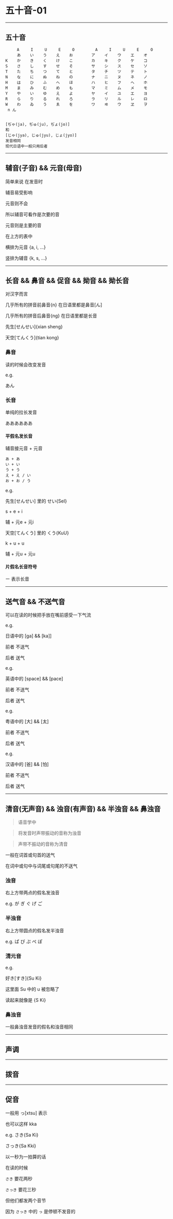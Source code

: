 # 五十音-01

---
## 五十音

```
     A     I     U     E     O         A     I     U     E     O
     あ    い    う    え    お        ア    イ    ウ    エ    オ
K    か    き    く    け    こ        カ    キ    ク    ケ    コ
S    さ    し    す    せ    そ        サ    シ    ス    セ    ソ
T    た    ち    つ    て    と        タ    チ    ツ    テ    ト
N    な    に    ぬ    ね    の        ナ    ニ    ヌ    ネ    ノ
H    は    ひ    ふ    へ    ほ        ハ    ヒ    フ    ヘ    ホ
M    ま    み    む    め    も        マ    ミ    ム    メ    モ
Y    や    い    ゆ    え    よ        ヤ    イ    ユ    エ    ヨ
R    ら    り    る    れ    ろ        ラ    リ    ル    レ    ロ
W    わ    ゐ    う    ゑ    を        ワ    ヰ    ウ    ヱ    ヲ
 n ん


[ぢゃ(ja), ぢゅ(ju), ぢょ(jo)]
和
[じゃ(jya), じゅ(jyu), じょ(jyo)]
发音相同
现代日语中一般只用后者

```




---
## 辅音(子音) && 元音(母音)

简单来说  在发音时

辅音易受影响



元音则不会




所以辅音可看作是次要的音

元音则是主要的音



在上方的表中

横排为元音 {a, i, ...}

竖排为辅音 {k, s, ...}





---
## 长音 && 鼻音 && 促音 && 拗音 && 拗长音

对汉字而言

几乎所有的拼音前鼻音{n}  在日语里都是鼻音[ん]

几乎所有的拼音后鼻音{ng} 在日语里都是长音

先生[せんせい]{xian sheng}

天空[てんくう]{tian kong}



### 鼻音

读的时候会改变发音

e.g.

あん



### 长音

单纯的拉长发音

ああああああ



#### 平假名发长音

辅音接元音 + 元音

```
あ + あ
い + い
う + う
え + え / い
お + お / う
```

e.g.

先生[せんせい] 里的 せい{SeI}

s + e + i

辅 + 元e + 元i



天空[てんくう] 里的 くう{KuU}

k + u + u

辅 + 元u + 元u




#### 片假名长音符号

ー 表示长音



---
## 送气音 && 不送气音

可以在读的时候把手放在嘴前感受一下气流



e.g.

日语中的 [ga] && [ka]]

前者 不送气

后者 送气




e.g.

英语中的 [space] && [pace]

前者 不送气

后者 送气




e.g.

粤语中的 [大] && [太]

前者 不送气

后者 送气




e.g.

汉语中的 [爸] && [怕]

前者 不送气

后者 送气







---
## 清音(无声音) && 浊音(有声音) && 半浊音 && 鼻浊音

> 语音学中

> 将发音时声带振动的音称为浊音

> 声带不振动的音称为清音


一般在词首或句首的送气

在词中或句中与词尾或句尾的不送气


### 浊音

右上方带两点的假名发浊音

e.g.
    が  ぎ  ぐ  げ  ご




### 半浊音

右上方带圆点的假名发半浊音

e.g.
    ぱ  ぴ  ぷ  ぺ  ぽ




### 清元音

e.g.

好き[すき]{Su Ki}

这里面 Su 中的 u 被忽略了

读起来就像是 {S Ki}


### 鼻浊音

一般鼻浊音发音的假名和浊音相同



---
## 声调




---
## 拨音


---
## 促音

一般用 っ[xtsu] 表示

也可以这样 kka


e.g.
さき{Sa Ki}

さっき{Sa Kki}


以一秒为一拍算的话

在读的时候

`さき` 要花两秒

`さっき` 要花三秒


但他们都发两个音节

因为 `さっき` 中的 `っ` 是停顿不发音的
